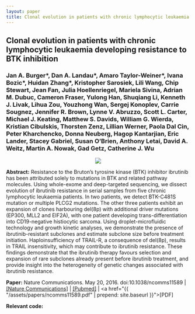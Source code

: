 ```yaml
---
layout: paper
title: Clonal evolution in patients with chronic lymphocytic leukaemia developing resistance to BTK inhibition
---
```


## Clonal evolution in patients with chronic lymphocytic leukaemia developing resistance to BTK inhibition

### Jan A. Burger\*, Dan A. Landau\*, Amaro Taylor-Weiner\*, Ivana Bozic\*, Huidan Zhang\*, Kristopher Sarosiek, Lili Wang, Chip Stewart, **Jean Fan**, Julia Hoellenriegel, Mariela Sivina, Adrian M. Dubuc, Cameron Fraser, Yulong Han, Shuqiang Li, Kenneth J. Livak, Lihua Zou, Youzhong Wan, Sergej Konoplev, Carrie Sougnez, Jennifer R. Brown, Lynne V. Abruzzo, Scott L. Carter, Michael J. Keating, Matthew S. Davids, William G. Wierda, Kristian Cibulskis, Thorsten Zenz, Lillian Werner, Paola Dal Cin, Peter Kharchencko, Donna Neuberg, Hagop Kantarjian, Eric Lander, Stacey Gabriel, Susan O’Brien, Anthony Letai, David A. Weitz, Martin A. Nowak, Gad Getz, Catherine J. Wu

<div align="center"><img class="img-responsive" src="{{ "/assets/papers/ncomms11589.png" | prepend: site.baseurl }}"></div>

**Abstract:** Resistance to the Bruton’s tyrosine kinase (BTK) inhibitor ibrutinib has been attributed solely to mutations in BTK and related pathway molecules. Using whole-exome and deep-targeted sequencing, we dissect evolution of ibrutinib resistance in serial samples from five chronic lymphocytic leukaemia patients. In two patients, we detect BTK-C481S mutation or multiple PLCG2 mutations. The other three patients exhibit an expansion of clones harbouring del(8p) with additional driver mutations (EP300, MLL2 and EIF2A), with one patient developing trans-differentiation into CD19-negative histiocytic sarcoma. Using droplet-microfluidic technology and growth kinetic analyses, we demonstrate the presence of ibrutinib-resistant subclones and estimate subclone size before treatment initiation. Haploinsufficiency of TRAIL-R, a consequence of del(8p), results in TRAIL insensitivity, which may contribute to ibrutinib resistance. These findings demonstrate that the ibrutinib therapy favours selection and expansion of rare subclones already present before ibrutinib treatment, and provide insight into the heterogeneity of genetic changes associated with ibrutinib resistance.

**Paper:** Nature Communications. May 20, 2016. doi:10.1038/ncomms11589 | [[Nature Communications]](https://www.nature.com/articles/ncomms11589) |
[[Pubmed]](https://www.ncbi.nlm.nih.gov/pubmed/27199251) |
<a href="{{ "/assets/papers/ncomms11589.pdf" | prepend: site.baseurl }}">[PDF]</a>

**Relevant code:** <a href="https://github.com/JEFworks/Supplementary-Code/tree/master/ncomms11589"> <i class="fa fa-lg fa-github"></i> </a>
